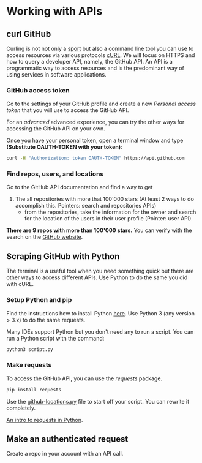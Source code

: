 # Working with APIs

## curl GitHub

Curling is not not only a [sport](https://en.wikipedia.org/wiki/Curling) but also a command line tool you can use to access resources via various protocols [cURL](https://en.wikipedia.org/wiki/CURL).
We will focus on HTTPS and how to query a developer API, namely, the GitHub API. 
An API is a programmatic way to access resources and is the predominant way of using services in software applications. 

### GitHub access token

Go to the settings of your GitHub profile and create a new _Personal access token_ that you will use to access the GitHub API.

For an _advanced_ advanced experience, you can try the other ways for accessing the GitHub API on your own.

Once you have your personal token, open a terminal window and type **(Substitute OAUTH-TOKEN with your token)**:  

```sh
curl -H "Authorization: token OAUTH-TOKEN" https://api.github.com
```

### Find repos, users, and locations

Go to the GitHub API documentation and find a way to get

1. The all repositories with more that 100'000 stars (At least 2 ways to do accomplish this. Pointers: search and repositories APIs)
   - from the repositories, take the information for the owner and search for the location of the users in their user profile (Pointer: user API)

**There are 9 repos with more than 100'000 stars.** You can verify with the search on the [GitHub website](https://github.com/search?utf8=✓&q=stars%3A%3E100000&type=Repositories&ref=advsearch&l=&l=).


## Scraping GitHub with Python

The terminal is a useful tool when you need something quick but there are other ways to access different APIs. Use Python to do the same you did with cURL.

### Setup Python and pip

Find the instructions how to install Python [here](https://www.python.org/downloads/). Use Python 3 (any version > 3.x) to do the same requests.

Many IDEs support Python but you don't need any to run a script.
You can run a Python script with the command:

```sh
python3 script.py
```

### Make requests

To access the GitHub API, you can use the _requests_ package.

```sh
pip install requests
```

Use the [github-locations.py](./github-locations.py) file to start off your script. You can rewrite it completely.

[An intro to requests in Python](https://realpython.com/python-requests/).

## Make an authenticated request

Create a repo in your account with an API call.
